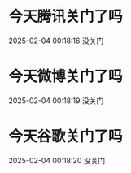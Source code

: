 # 今天腾讯关门了吗

2025-02-04 00:18:16 没关门

# 今天微博关门了吗

2025-02-04 00:18:19 没关门

# 今天谷歌关门了吗

2025-02-04 00:18:20 没关门

